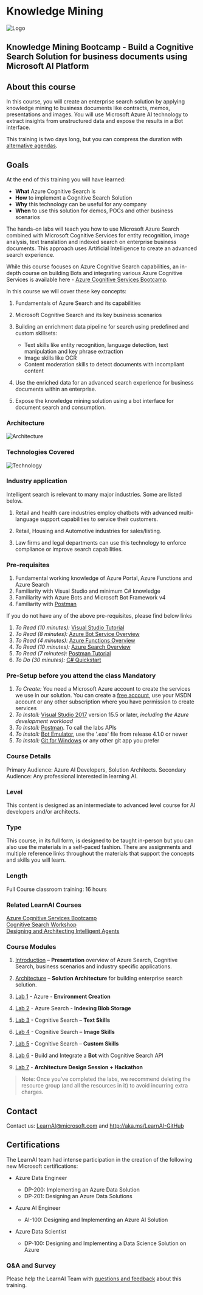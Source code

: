 # Knowledge Mining

![Logo](./resources/images/readme/header.png)

## Knowledge Mining Bootcamp - Build a Cognitive Search Solution for business documents using Microsoft AI Platform

## About this course

In this course, you will create an enterprise search solution by applying knowledge mining to business documents like contracts, memos, presentations and images.
You will use Microsoft Azure AI technology to extract insights from unstructured data and expose the results in a Bot interface.

This training is two days long, but you can compress the duration with [alternative agendas](./resources/md-files/alternative-agendas.md).

## Goals

At the end of this training you will have learned:

+ **What** Azure Cognitive Search is
+ **How** to implement a Cognitive Search Solution
+ **Why** this technology can be useful for any company
+ **When** to use this solution for demos, POCs and other business scenarios

The hands-on labs will teach you how to use Microsoft Azure Search combined with Microsoft Cognitive Services for entity recognition, image analysis, text translation and indexed search on enterprise business documents. This approach uses Artificial Intelligence to create an advanced search experience.

While this course focuses on Azure Cognitive Search capabilities, an in-depth course on building Bots and integrating various Azure Cognitive Services is available here - [Azure Cognitive Services Bootcamp](https://azure.github.io/LearnAI-Bootcamp/emergingaidev_bootcamp).

In this course we will cover these key concepts:

1. Fundamentals of Azure Search and its capabilities

1. Microsoft Cognitive Search and its key business scenarios

1. Building an enrichment data pipeline for search using predefined and custom skillsets:

    + Text skills like entity recognition, language detection, text manipulation and key phrase extraction
    + Image skills like OCR
    + Content moderation skills to detect documents with incompliant content

1. Use the enriched data for an advanced search experience for business documents within an enterprise.

1. Expose the knowledge mining solution using a bot interface for document search and consumption.

### Architecture

![Architecture](./resources/images/readme/architecture.png)

### Technologies Covered

![Technology](./resources/images/readme/tech-map.png)

### Industry application

Intelligent search is relevant to many major industries. Some are listed below.

1. Retail and health care industries employ chatbots with advanced multi-language support capabilities to service their customers.

1. Retail, Housing and Automotive industries for sales/listing.

1. Law firms and legal departments can use this technology to enforce compliance or improve search capabilities.

### Pre-requisites

1. Fundamental working knowledge of Azure Portal, Azure Functions and Azure Search
1. Familiarity with Visual Studio and minimum C# knowledge
1. Familiarity with Azure Bots and Microsoft Bot Framework v4
1. Familiarity with [Postman](https://www.getpostman.com/)

If you do not have any of the above pre-requisites, please find below links

1. *To Read (10 minutes):* [Visual Studio Tutorial](https://docs.microsoft.com/en-us/visualstudio/ide/visual-studio-ide)
1. *To Read (8 minutes):* [Azure Bot Service Overview](https://docs.microsoft.com/en-us/azure/bot-service/bot-service-overview-introduction?view=azure-bot-service-4.0)
1. *To Read (4 minutes):* [Azure Functions Overview](https://docs.microsoft.com/en-us/azure/azure-functions/functions-overview)  
1. *To Read (10 minutes):* [Azure Search Overview](https://docs.microsoft.com/en-us/azure/search/search-what-is-azure-search)
1. *To Read (7 minutes):* [Postman Tutorial](https://docs.microsoft.com/en-us/azure/search/search-fiddler)
1. *To Do (30 minutes):* [C# Quickstart](https://docs.microsoft.com/en-us/dotnet/csharp/quick-starts/)

### Pre-Setup before you attend the class Mandatory

1. *To Create:* You need a Microsoft Azure account to create the services we use in our solution. You can create a [free account](https://azure.microsoft.com/en-us/free/), use your MSDN account or any other subscription where you have permission to create services
1. *To Install:* [Visual Studio 2017](https://www.visualstudio.com/vs/) version 15.5 or later, *including the Azure development workload*
1. *To Install:* [Postman](https://www.getpostman.com/). To call the labs APIs
1. *To Install:* [Bot Emulator](https://github.com/Microsoft/BotFramework-Emulator/releases), use the '.exe' file from release 4.1.0 or newer
1. *To Install:* [Git for Windows](https://gitforwindows.org/) or any other git app you prefer

### Course Details

Primary Audience: Azure AI Developers, Solution Architects.
Secondary Audience:  Any professional interested in learning AI.

### Level

This content is designed as an intermediate to advanced level course for AI developers and/or architects.

### Type

This course, in its full form, is designed to be taught in-person but you can also use the materials in a self-paced fashion. There are assignments and multiple reference links throughout the materials that support the concepts and skills you will learn.

### Length

Full Course classroom training:  16 hours

### Related LearnAI Courses

[Azure Cognitive Services Bootcamp](https://azure.github.io/LearnAI-Bootcamp/emergingaidev_bootcamp)  
[Cognitive Search Workshop](https://azure.github.io/LearnAI-Cognitive-Search/)  
[Designing and Architecting Intelligent Agents](https://azure.github.io/LearnAI-DesigningandArchitectingIntelligentAgents/)  

### Course Modules

1. [Introduction](./resources/md-files/introduction.md) – **Presentation** overview of Azure Search, Cognitive Search, business scenarios and industry specific applications.

1. [Architecture](./resources/md-files/solution-architecture.md) – **Solution Architecture** for building enterprise search solution.

1. [Lab 1](./labs/lab-environment-creation.md) - Azure - **Environment Creation**

1. [Lab 2](./labs/lab-azure-search.md) - Azure Search - **Indexing Blob Storage**

1. [Lab 3](./labs/lab-text-skills.md) - Cognitive Search – **Text Skills**

1. [Lab 4](./labs/lab-image-skills.md) - Cognitive Search – **Image Skills**

1. [Lab 5](./labs/lab-custom-skills.md) - Cognitive Search – **Custom Skills**

1. [Lab 6](./labs/lab-bot-business-documents.md) - Build and Integrate a **Bot** with Cognitive Search API

1. [Lab 7](./labs/lab-final-case.md) - **Architecture Design Session + Hackathon**

> Note: Once you've completed the labs, we recommend deleting the resource group (and all the resources in it) to avoid incurring extra charges.

## Contact

Contact us: <LearnAI@microsoft.com> and <http://aka.ms/LearnAI-GitHub>

## Certifications

The LearnAI team had intense participation in the creation of the following new Microsoft certifications:

+ Azure Data Engineer​
  + DP-200: Implementing an Azure Data Solution ​
  + DP-201: Designing an Azure Data Solutions​

+ Azure AI Engineer​
  + AI-100: Designing and Implementing an Azure AI Solution ​

+ Azure Data Scientist ​
  + DP-100: Designing and Implementing a Data Science Solution on Azure​

### Q&A and Survey

Please help the LearnAI Team with [questions and feedback](./resources/md-files/qa-feedback-survey.md) about this training.